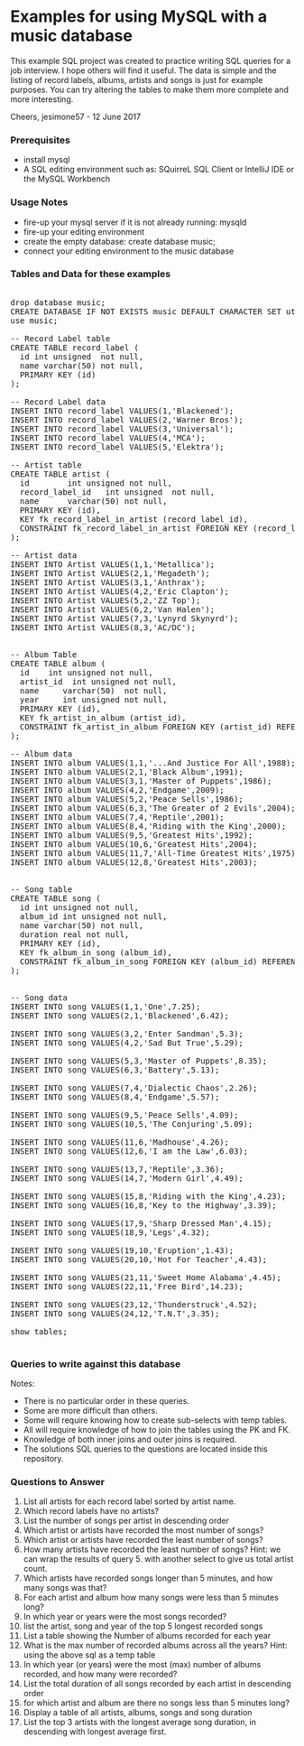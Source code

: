 # Examples for using MySQL with a music database
This example SQL project was created to practice writing SQL queries for a job interview.  I hope others 
will find it useful.   The data is simple and the listing of record labels, albums, artists and songs is just
for example purposes.  You can try altering the tables to make them more complete and more interesting.

Cheers,
jesimone57 - 12 June 2017

### Prerequisites
* install mysql
* A SQL editing environment such as:  SQuirreL SQL Client or IntelliJ IDE or the MySQL Workbench

### Usage Notes
* fire-up your mysql server if it is not already running:  mysqld
* fire-up your editing environment
* create the empty database:  create database music;
* connect your editing environment to the music database

### Tables and Data for these examples
<pre>
	
drop database music;
CREATE DATABASE IF NOT EXISTS music DEFAULT CHARACTER SET utf8;
use music;

-- Record Label table
CREATE TABLE record_label (
  id int unsigned  not null,
  name varchar(50) not null,
  PRIMARY KEY (id)
);

-- Record Label data
INSERT INTO record_label VALUES(1,'Blackened');
INSERT INTO record_label VALUES(2,'Warner Bros');
INSERT INTO record_label VALUES(3,'Universal');
INSERT INTO record_label VALUES(4,'MCA');
INSERT INTO record_label VALUES(5,'Elektra');

-- Artist table
CREATE TABLE artist (
  id  		int unsigned not null,
  record_label_id 	int unsigned  not null,
  name 		varchar(50) not null,
  PRIMARY KEY (id),
  KEY fk_record_label_in_artist (record_label_id),
  CONSTRAINT fk_record_label_in_artist FOREIGN KEY (record_label_id) REFERENCES record_label (id)
);

-- Artist data
INSERT INTO Artist VALUES(1,1,'Metallica');
INSERT INTO Artist VALUES(2,1,'Megadeth');
INSERT INTO Artist VALUES(3,1,'Anthrax');
INSERT INTO Artist VALUES(4,2,'Eric Clapton');
INSERT INTO Artist VALUES(5,2,'ZZ Top');
INSERT INTO Artist VALUES(6,2,'Van Halen');
INSERT INTO Artist VALUES(7,3,'Lynyrd Skynyrd');
INSERT INTO Artist VALUES(8,3,'AC/DC');


-- Album Table
CREATE TABLE album (
  id 	int unsigned not null,
  artist_id  int unsigned not null,
  name     varchar(50)  not null,
  year     int unsigned not null,
  PRIMARY KEY (id),
  KEY fk_artist_in_album (artist_id),
  CONSTRAINT fk_artist_in_album FOREIGN KEY (artist_id) REFERENCES artist (id)
);

-- Album data
INSERT INTO album VALUES(1,1,'...And Justice For All',1988);
INSERT INTO album VALUES(2,1,'Black Album',1991);
INSERT INTO album VALUES(3,1,'Master of Puppets',1986);
INSERT INTO album VALUES(4,2,'Endgame',2009);
INSERT INTO album VALUES(5,2,'Peace Sells',1986);
INSERT INTO album VALUES(6,3,'The Greater of 2 Evils',2004);
INSERT INTO album VALUES(7,4,'Reptile',2001);
INSERT INTO album VALUES(8,4,'Riding with the King',2000);
INSERT INTO album VALUES(9,5,'Greatest Hits',1992);
INSERT INTO album VALUES(10,6,'Greatest Hits',2004);
INSERT INTO album VALUES(11,7,'All-Time Greatest Hits',1975);
INSERT INTO album VALUES(12,8,'Greatest Hits',2003);


-- Song table
CREATE TABLE song (
  id int unsigned not null,
  album_id int unsigned not null,
  name varchar(50) not null,
  duration real not null,
  PRIMARY KEY (id),
  KEY fk_album_in_song (album_id),
  CONSTRAINT fk_album_in_song FOREIGN KEY (album_id) REFERENCES album (id)
);


-- Song data
INSERT INTO song VALUES(1,1,'One',7.25);
INSERT INTO song VALUES(2,1,'Blackened',6.42);

INSERT INTO song VALUES(3,2,'Enter Sandman',5.3);
INSERT INTO song VALUES(4,2,'Sad But True',5.29);

INSERT INTO song VALUES(5,3,'Master of Puppets',8.35);
INSERT INTO song VALUES(6,3,'Battery',5.13);

INSERT INTO song VALUES(7,4,'Dialectic Chaos',2.26);
INSERT INTO song VALUES(8,4,'Endgame',5.57);

INSERT INTO song VALUES(9,5,'Peace Sells',4.09);
INSERT INTO song VALUES(10,5,'The Conjuring',5.09);

INSERT INTO song VALUES(11,6,'Madhouse',4.26);
INSERT INTO song VALUES(12,6,'I am the Law',6.03);

INSERT INTO song VALUES(13,7,'Reptile',3.36);
INSERT INTO song VALUES(14,7,'Modern Girl',4.49);

INSERT INTO song VALUES(15,8,'Riding with the King',4.23);
INSERT INTO song VALUES(16,8,'Key to the Highway',3.39);

INSERT INTO song VALUES(17,9,'Sharp Dressed Man',4.15);
INSERT INTO song VALUES(18,9,'Legs',4.32);

INSERT INTO song VALUES(19,10,'Eruption',1.43);
INSERT INTO song VALUES(20,10,'Hot For Teacher',4.43);

INSERT INTO song VALUES(21,11,'Sweet Home Alabama',4.45);
INSERT INTO song VALUES(22,11,'Free Bird',14.23);

INSERT INTO song VALUES(23,12,'Thunderstruck',4.52);
INSERT INTO song VALUES(24,12,'T.N.T',3.35);

show tables;

</pre>

### Queries to write against this database

Notes:  
* There is no particular order in these queries.  
* Some are more difficult than others.
* Some will require knowing how to create sub-selects with temp tables.
* All will require knowledge of how to join the tables using the PK and FK.  
* Knowledge of both inner joins and outer joins is required.
* The solutions SQL queries to the questions are located inside this repository.

### Questions to Answer

1. List all artists for each record label sorted by artist name. 	  
2. Which record labels have no artists?	
3. List the number of songs per artist in descending order   
4. Which artist or artists have recorded the most number of songs?
5. Which artist or artists have recorded the least number of songs?
6. How many artists have recorded the least number of songs?
 Hint: we can wrap the results of query 5. with another select to give us total artist count.
7. Which artists have recorded songs longer than 5 minutes, and how many songs was that?
8. For each artist and album how many songs were less than 5 minutes long?
9. In which year or years were the most songs recorded?
10. list the artist, song and year of the top 5 longest recorded songs
11. List a table showing the Number of albums recorded for each year
12. What is the max number of recorded albums across all the years?
Hint: using the above sql as a temp table
13. In which year (or years) were the most (max) number of albums recorded, and how many were recorded?
14. List the total duration of all songs recorded by each artist in descending order
15. for which artist and album are there no songs less than 5 minutes long?
16. Display a table of all artists, albums, songs and song duration 
17. List the top 3 artists with the longest average song duration, in descending with longest average first.

